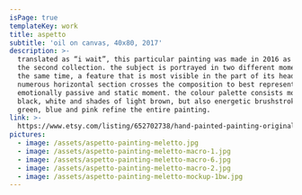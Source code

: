 ```yaml
---
isPage: true
templateKey: work
title: aspetto
subtitle: 'oil on canvas, 40x80, 2017'
description: >-
  translated as “i wait”, this particular painting was made in 2016 as part of
  the second collection. the subject is portrayed in two different moments at
  the same time, a feature that is most visible in the part of its head.
  numerous horizontal section crosses the composition to best represent the
  emotionally passive and static moment. the colour palette consists mostly in
  black, white and shades of light brown, but also energetic brushstrokes of
  green, blue and pink refine the entire painting.
link: >-
  https://www.etsy.com/listing/652702738/hand-painted-painting-original?ref=shop_home_active_13&frs=1
pictures:
  - image: /assets/aspetto-painting-meletto.jpg
  - image: /assets/aspetto-painting-meletto-macro-1.jpg
  - image: /assets/aspetto-painting-meletto-macro-6.jpg
  - image: /assets/aspetto-painting-meletto-macro-2.jpg
  - image: /assets/aspetto-painting-meletto-mockup-1bw.jpg
---
```


